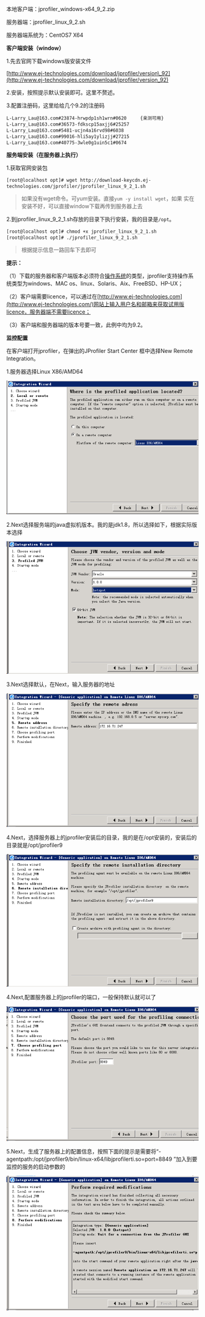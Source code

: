 本地客户端：jprofiler\_windows-x64\_9\_2.zip

服务器端：jprofiler\_linux\_9\_2.sh

服务器端系统为：CentOS7  X64

**客户端安装（window）**

1.先去官网下载windows版安装文件

[http://www.ej-technologies.com/download/jprofiler/version\_92](http://www.ej-technologies.com/download/jprofiler/version_92)

2.安装，按照提示默认安装即可。这里不赘述。

3.配置注册码，这里给给几个9.2的注册码

```
L-Larry_Lau@163.com#23874-hrwpdp1sh1wrn#0620     {亲测可用}
L-Larry_Lau@163.com#36573-fdkscp15axjj6#25257 
L-Larry_Lau@163.com#5481-ucjn4a16rvd98#6038 
L-Larry_Lau@163.com#99016-hli5ay1ylizjj#27215 
L-Larry_Lau@163.com#40775-3wle0g1uin5c1#0674
```

**服务端安装（在服务器上执行）**

1.获取官网安装包

```
[root@localhost opt]# wget http://download-keycdn.ej-technologies.com/jprofiler/jprofiler_linux_9_2_1.sh
```

> 如果没有wget命令。可yum安装。直接`yum -y install wget`，如果   实在安装不好，可以直接window下载再传到服务器上去

2.到jprofiler\_linux\_9\_2\_1.sh存放的目录下执行安装，我的目录是`/opt`。

```
[root@localhost opt]# chmod +x jprofiler_linux_9_2_1.sh
[root@localhost opt]# ./jprofiler_linux_9_2_1.sh
```

> 根据提示信息一路回车下去即可

**提示：**

（1）下载的服务器和客户端版本必须符合[操作系统](http://lib.csdn.net/base/operatingsystem)的类型，jprofiler支持操作系统类型为windows、MAC os、linux、Solaris、Aix、FreeBSD、HP-UX；

（2）客户端需要licence，可以通过在[http://www.ej-technologies.com](http://www.ej-technologies.com/)网站上输入用户名和邮箱来获取试用版licence，服务器端不需要licence；

（3）客户端和服务器端的版本号要一致，此例中均为9.2。

**监控配置**

在客户端打开jprofiler，在弹出的JProfiler Start Center 框中选择New Remote Integration。

1.服务器选择Linux X86/AMD64

![](/assets/服务器选择.png)

2.Next选择服务端的java虚拟机版本。我的是jdk1.8，所以选择如下，根据实际版本选择

![](/assets/服务端java虚拟机配置.png)

3.Next选择默认，在Next，输入服务器的地址

![](/assets/服务器地址.png)

4.Next，选择服务器上的jprofiler安装后的目录，我的是在/opt安装的，安装后的目录就是/opt/jprofiler9

![](/assets/服务器上软件目录.png)

4.Next,配置服务器上的jprofiler的端口，一般保持默认就可以了

![](/assets/配置端口.png)

5.Next，生成了服务器上的配置信息，按照下面的提示是需要将“-agentpath:/opt/jprofiler9/bin/linux-x64/libjprofilerti.so=port=8849 ”加入到要监控的服务的启动参数的

![](/assets/配置信息.png)


